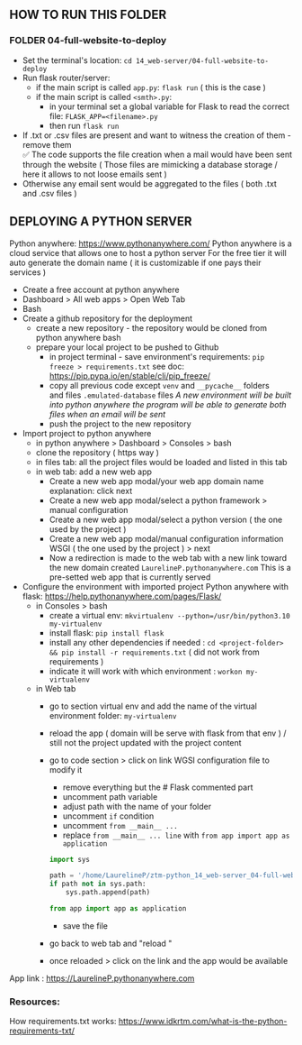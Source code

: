 ## HOW TO RUN THIS FOLDER
### FOLDER 04-full-website-to-deploy
- Set the terminal's location: `cd 14_web-server/04-full-website-to-deploy`
- Run flask router/server: 
	- if the main script is called `app.py`: `flask run` ( this is the case )
	- if the main script is called `<smth>.py`: 
		- in your terminal set a global variable for Flask to read the correct file:
		`FLASK_APP=<filename>.py`
		- then run `flask run`
- If .txt or .csv files are present and want to witness the creation of them - remove them  
✅ The code supports the file creation when a mail would have been sent through the website
( Those files are mimicking a database storage / here it allows to not loose emails sent )
- Otherwise any email sent would be aggregated to the files ( both .txt and .csv files )

## DEPLOYING A PYTHON SERVER
Python anywhere: https://www.pythonanywhere.com/
Python anywhere is a cloud service that allows one to
host a python server
For the free tier it will auto generate the domain name
( it is customizable if one pays their services )

- Create a free account at python anywhere
- Dashboard > All web apps > Open Web Tab
- Bash
- Create a github repository for the deployment
	- create a new repository - the repository would be cloned from python anywhere bash
	- prepare your local project to be pushed to Github
		- in project terminal - save environment's requirements: `pip freeze > requirements.txt`
		see doc: https://pip.pypa.io/en/stable/cli/pip_freeze/
		- copy all previous code except `venv` and `__pycache__` folders  
		and files `.emulated-database` files
		*A new environment will be built into python anywhere*
		*the program will be able to generate both files when*
		*an email will be sent*
		- push the project to the new repository
- Import project to python anywhere
	- in python anywhere > Dashboard > Consoles > bash
	- clone the repository ( https way )
	- in files tab: all the project files would be loaded and listed in this tab
	- in web tab: add a new web app
		- Create a new web app modal/your web app domain name explanation: click next 
		- Create a new web app modal/select a python framework > manual configuration
		- Create a new web app modal/select a python version ( the one used by the project )
		- Create a new web app modal/manual configuration information WSGI ( the one used by the project ) > next
		- Now a redirection is made to the web tab with a new link toward the new domain created
		```LaurelineP.pythonanywhere.com```
		This is a pre-setted web app that is currently served
- Configure the environment with imported project
	Python anywhere with flask: https://help.pythonanywhere.com/pages/Flask/
	- in Consoles > bash
		- create a virtual env: `mkvirtualenv --python=/usr/bin/python3.10 my-virtualenv`
		- install flask: `pip install flask`
		- install any other dependencies if needed : `cd <project-folder> && pip install -r requirements.txt` ( did not work from requirements )
		- indicate it will work with which environment : `workon my-virtualenv`
	- in Web tab
		- go to section virtual env and add the name of the virtual environment folder: `my-virtualenv`
		- reload the app ( domain will be serve with flask from that env ) / still not the project updated with the project content
		- go to code section > click on link WGSI configuration file to modify it
			- remove everything but the # Flask commented part
			- uncomment path variable
			- adjust path with the name of your folder
			- uncomment `if` condition
			- uncomment `from __main__ ...`
			- replace `from __main__ ... line` with `from app import app as application`
			```py
			import sys
			
			path = '/home/LaurelineP/ztm-python_14_web-server_04-full-website-to-deploy'
			if path not in sys.path:
				sys.path.append(path)

			from app import app as application
			```

			- save the file
		- go back to web tab and "reload <app-url>"
		- once reloaded > click on the link and the app would be available

App link : https://LaurelineP.pythonanywhere.com


### Resources: 
How requirements.txt works: https://www.idkrtm.com/what-is-the-python-requirements-txt/